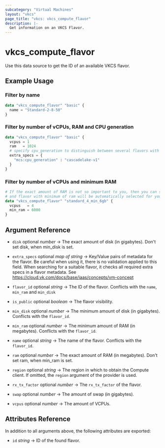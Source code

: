 ```yaml
---
subcategory: "Virtual Machines"
layout: "vkcs"
page_title: "vkcs: vkcs_compute_flavor"
description: |-
  Get information on an VKCS Flavor.
---
```


# vkcs_compute_flavor

Use this data source to get the ID of an available VKCS flavor.

## Example Usage
### Filter by name
```terraform
data "vkcs_compute_flavor" "basic" {
  name = "Standard-2-8-50"
}
```

### Filter by number of vCPUs, RAM and CPU generation
```terraform
data "vkcs_compute_flavor" "basic" {
  vcpus = 1
  ram   = 1024
  # specify cpu_generation to distinguish between several flavors with the same CPU and RAM 
  extra_specs = {
    "mcs:cpu_generation" : "cascadelake-v1"
  }
}
```

### Filter by number of vCPUs and minimum RAM
```terraform
# If the exact amount of RAM is not so important to you, then you can specify the minimum value that will satisfy you 
# and flavor with minimum of ram will be automatically selected for you.
data "vkcs_compute_flavor" "standard_4_min_6gb" {
  vcpus   = 4
  min_ram = 6000
}
```

## Argument Reference
- `disk` optional *number* &rarr;  The exact amount of disk (in gigabytes). Don't set disk, when min_disk is set.

- `extra_specs` optional *map of* *string* &rarr;  Key/Value pairs of metadata for the flavor. Be careful when using it, there is no validation applied to this field. When searching for a suitable flavor, it checks all required extra specs in a flavor metadata. See https://cloud.vk.com/docs/base/iaas/concepts/vm-concept

- `flavor_id` optional *string* &rarr;  The ID of the flavor. Conflicts with the `name`, `min_ram` and `min_disk`

- `is_public` optional *boolean* &rarr;  The flavor visibility.

- `min_disk` optional *number* &rarr;  The minimum amount of disk (in gigabytes). Conflicts with the `flavor_id`.

- `min_ram` optional *number* &rarr;  The minimum amount of RAM (in megabytes). Conflicts with the `flavor_id`.

- `name` optional *string* &rarr;  The name of the flavor. Conflicts with the `flavor_id`.

- `ram` optional *number* &rarr;  The exact amount of RAM (in megabytes). Don't set ram, when min_ram is set.

- `region` optional *string* &rarr;  The region in which to obtain the Compute client. If omitted, the `region` argument of the provider is used.

- `rx_tx_factor` optional *number* &rarr;  The `rx_tx_factor` of the flavor.

- `swap` optional *number* &rarr;  The amount of swap (in gigabytes).

- `vcpus` optional *number* &rarr;  The amount of VCPUs.


## Attributes Reference
In addition to all arguments above, the following attributes are exported:
- `id` *string* &rarr;  ID of the found flavor.


